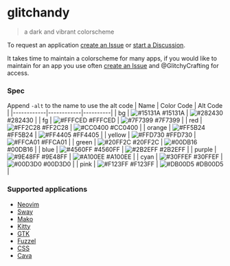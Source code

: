 # glitchandy
> a dark and vibrant colorscheme

To request an application [create an Issue](https://github.com/glitchcandy/.github/issues/new) or [start a Discussion](https://github.com/orgs/glitchcandy/discussions/new?category=app-recomendations).

It takes time to maintain a colorscheme for many apps, if you would like to maintain for an app you use often [create an Issue](https://github.com/glitchcandy/.github/issues/new) and @GlitchyCrafting for access.

### Spec
Append `-alt` to the name to use the alt code
| Name       | Color Code | Alt Code |
|------------|------------|----------|
| bg         | ![#15131A](https://img.shields.io/static/v1?label=&message=%20&color=15131A) #15131A | ![#282430](https://img.shields.io/static/v1?label=&message=%20&color=282430) #282430 |
| fg         | ![#FFFCED](https://img.shields.io/static/v1?label=&message=%20&color=FFFCED) #FFFCED | ![#7F7399](https://img.shields.io/static/v1?label=&message=%20&color=7F7399) #7F7399 |
| red        | ![#FF2C28](https://img.shields.io/static/v1?label=&message=%20&color=FF2C28) #FF2C28 | ![#CC0400](https://img.shields.io/static/v1?label=&message=%20&color=CC0400) #CC0400 |
| orange     | ![#FF5B24](https://img.shields.io/static/v1?label=&message=%20&color=FF5B24) #FF5B24 | ![#FF4405](https://img.shields.io/static/v1?label=&message=%20&color=FF4405) #FF4405 |
| yellow     | ![#FFD730](https://img.shields.io/static/v1?label=&message=%20&color=FFD730) #FFD730 | ![#FFCA01](https://img.shields.io/static/v1?label=&message=%20&color=FFCA01) #FFCA01 |
| green      | ![#20FF2C](https://img.shields.io/static/v1?label=&message=%20&color=20FF2C) #20FF2C | ![#00DB16](https://img.shields.io/static/v1?label=&message=%20&color=00DB16) #00DB16 |
| blue       | ![#4560FF](https://img.shields.io/static/v1?label=&message=%20&color=4560FF) #4560FF | ![#2B2EFF](https://img.shields.io/static/v1?label=&message=%20&color=2B2EFF) #2B2EFF |
| purple     | ![#9E48FF](https://img.shields.io/static/v1?label=&message=%20&color=9E48FF) #9E48FF | ![#A100EE](https://img.shields.io/static/v1?label=&message=%20&color=A100EE) #A100EE |
| cyan       | ![#30FFEF](https://img.shields.io/static/v1?label=&message=%20&color=30FFEF) #30FFEF | ![#00D3D0](https://img.shields.io/static/v1?label=&message=%20&color=00D3D0) #00D3D0 |
| pink       | ![#F123FF](https://img.shields.io/static/v1?label=&message=%20&color=F123FF) #F123FF | ![#DB00D5](https://img.shields.io/static/v1?label=&message=%20&color=DB00D5) #DB00D5 |

### Supported applications
- [Neovim](https://github.com/glitchcandy/glitchcandy-nvim)
- [Sway](https://github.com/glitchcandy/glitchcandy-sway)
- [Mako](https://github.com/glitchcandy/glitchcandy-mako)
- [Kitty](https://github.com/glitchcandy/glitchcandy-kitty)
- [GTK](https://github.com/glitchcandy/glitchcandy-gtk)
- [Fuzzel](https://github.com/glitchcandy/glitchcandy-fuzzel)
- [CSS](https://github.com/glitchcandy/glitchcandy-css)
- [Cava](https://github.com/glitchcandy/glitchcandy-cava)

